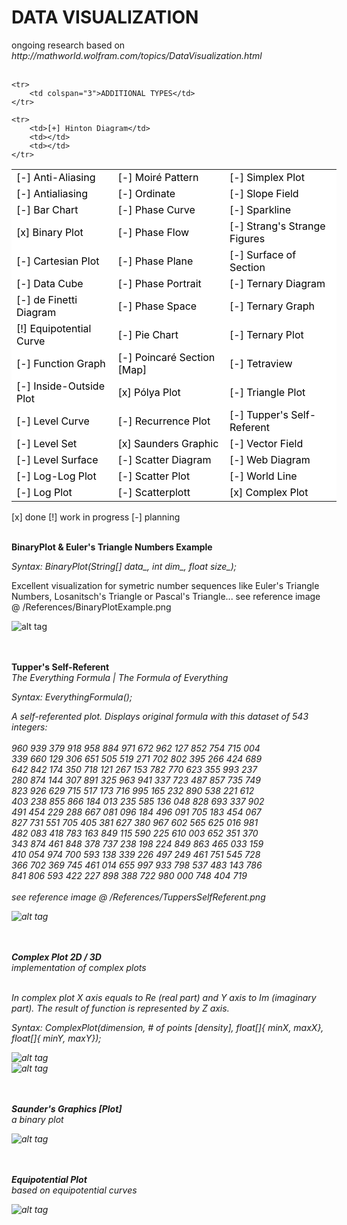 <h1>DATA VISUALIZATION</h1>
ongoing research based on 
<i>http://mathworld.wolfram.com/topics/DataVisualization.html</i><br><br>

<table border="0" style="background-color:#FFFFFF;border-collapse:collapse;border:0px solid #FFCC00;color:#000000;width:520" cellpadding="0" cellspacing="0">
	<tr>
		<td>[-] Anti-Aliasing</td>
		<td>[-] Moiré Pattern</td>
		<td>[-] Simplex Plot</td>
	</tr>
	<tr>
		<td>[-] Antialiasing</td>
		<td>[-] Ordinate</td>
		<td>[-] Slope Field</td>
	</tr>
	<tr>
		<td>[-] Bar Chart</td>
		<td>[-] Phase Curve</td>
		<td>[-] Sparkline</td>
	</tr>
	<tr>
		<td>[x] Binary Plot</td>
		<td>[-] Phase Flow</td>
		<td>[-] Strang's Strange Figures</td>
	</tr>
	<tr>
		<td>[-] Cartesian Plot</td>
		<td>[-] Phase Plane</td>
		<td>[-] Surface of Section</td>
	</tr>
	<tr>
		<td>[-] Data Cube</td>
		<td>[-] Phase Portrait</td>
		<td>[-] Ternary Diagram</td>
	</tr>
	<tr>
		<td>[-] de Finetti Diagram</td>
		<td>[-] Phase Space</td>
		<td>[-] Ternary Graph</td>
	</tr>
	<tr>
		<td>[!] Equipotential Curve</td>
		<td>[-] Pie Chart</td>
		<td>[-] Ternary Plot</td>
	</tr>
	<tr>
		<td>[-] Function Graph</td>
		<td>[-] Poincaré Section [Map]</td>
		<td>[-] Tetraview</td>
	</tr>
	<tr>
		<td>[-] Inside-Outside Plot</td>
		<td>[x] Pólya Plot</td>
		<td>[-] Triangle Plot</td>
	</tr>
	<tr>
		<td>[-] Level Curve</td>
		<td>[-] Recurrence Plot</td>
		<td>[-] Tupper's Self-Referent</td>
	</tr>
	<tr>
		<td>[-] Level Set</td>
		<td>[x] Saunders Graphic</td>
		<td>[-] Vector Field</td>
	</tr>
	<tr>
		<td>[-] Level Surface</td>
		<td>[-] Scatter Diagram</td>
		<td>[-] Web Diagram</td>
	</tr>
	<tr>
		<td>[-] Log-Log Plot</td>
		<td>[-] Scatter Plot</td>
		<td>[-] World Line</td>
	</tr>
	<tr>
		<td>[-] Log Plot</td>
		<td>[-] Scatterplott</td>
		<td>[x] Complex Plot</td>
	</tr>
	
	<tr>
		<td colspan="3">ADDITIONAL TYPES</td>
	</tr>
	
	<tr>
		<td>[+] Hinton Diagram</td>
		<td></td>
		<td></td>
	</tr>
	
</table>


 [x] done [!] work in progress [-] planning


<br>
<b>BinaryPlot & Euler's Triangle Numbers Example</b>

<i>Syntax: BinaryPlot(String[] data_, int dim_, float size_);</i>

Excellent visualization for symetric number sequences like Euler's Triangle Numbers, Losanitsch's Triangle or Pascal's Triangle...
see reference image @ /References/BinaryPlotExample.png

![alt tag](https://raw.githubusercontent.com/vkuchinov/dataVisualization/master/DataVisualizations/References/BinaryPlotExample.png)<br><br>

<br>
<b>Tupper's Self-Referent</b><br>
<i>The Everything Formula | The Formula of Everything<i>

<i>Syntax: EverythingFormula();</i>

A self-referented plot. Displays original formula with this dataset of 543 integers:
<br><br><i>
960 939 379 918 958 884 971 672 962 127 852 754 715 004<br>
339 660 129 306 651 505 519 271 702 802 395 266 424 689<br> 
642 842 174 350 718 121 267 153 782 770 623 355 993 237<br> 
280 874 144 307 891 325 963 941 337 723 487 857 735 749<br> 
823 926 629 715 517 173 716 995 165 232 890 538 221 612<br> 
403 238 855 866 184 013 235 585 136 048 828 693 337 902<br> 
491 454 229 288 667 081 096 184 496 091 705 183 454 067<br> 
827 731 551 705 405 381 627 380 967 602 565 625 016 981<br> 
482 083 418 783 163 849 115 590 225 610 003 652 351 370<br> 
343 874 461 848 378 737 238 198 224 849 863 465 033 159<br> 
410 054 974 700 593 138 339 226 497 249 461 751 545 728<br> 
366 702 369 745 461 014 655 997 933 798 537 483 143 786<br> 
841 806 593 422 227 898 388 722 980 000 748 404 719<br></i>
<br>
see reference image @ /References/TuppersSelfReferent.png

![alt tag](https://raw.githubusercontent.com/vkuchinov/dataVisualization/master/DataVisualizations/References/TuppersSelfReferent.png)<br><br>

<br>
<b>Complex Plot 2D / 3D</b><br>
<i>implementation of complex plots<i>

<br>In complex plot X axis equals to Re (real part) and Y axis to Im (imaginary part).
The result of function is represented by Z axis.<br>
 
<i>Syntax: ComplexPlot(dimension, # of points [density], float[]{ minX, maxX},  float[]{ minY, maxY});</i>

![alt tag](https://raw.githubusercontent.com/vkuchinov/dataVisualization/master/DataVisualizations/ComplexPlane2D/screenshot.png)<br>
![alt tag](https://raw.githubusercontent.com/vkuchinov/dataVisualization/master/DataVisualizations/ComplexPlane3D/screenshot.png)<br><br>

<br>
<b>Saunder's Graphics [Plot]</b><br>
<i>a binary plot<i>

![alt tag](https://raw.githubusercontent.com/vkuchinov/dataVisualization/master/DataVisualizations/SaundersGraphics/screenshot.png)<br><br>

<br>
<b>Equipotential Plot</b><br>
<i>based on equipotential curves<i>

![alt tag](https://raw.githubusercontent.com/vkuchinov/dataVisualization/master/DataVisualizations/EquipotentialPlots/screenshot.png)<br><br>
